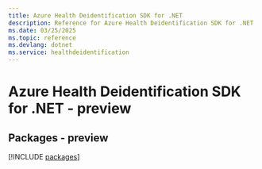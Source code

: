 ```yaml
---
title: Azure Health Deidentification SDK for .NET
description: Reference for Azure Health Deidentification SDK for .NET
ms.date: 03/25/2025
ms.topic: reference
ms.devlang: dotnet
ms.service: healthdeidentification
---
```

# Azure Health Deidentification SDK for .NET - preview
## Packages - preview
[!INCLUDE [packages](health-deidentification-index.md)]